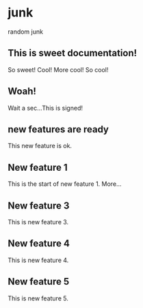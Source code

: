# junk
random junk

## This is sweet documentation!
So sweet! Cool! More cool! So cool!

## Woah!
Wait a sec...This is signed!  

## new features are ready
This new feature is ok.

## New feature 1
This is the start of new feature 1. More...

## New feature 3
This is new feature 3.

## New feature 4
This is new feature 4.

## New feature 5
This is new feature 5.
